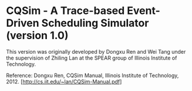 # CQSim - A Trace-based Event-Driven Scheduling Simulator (version 1.0)
This version was originally developed by Dongxu Ren and Wei Tang under the supervision of Zhiling Lan at the SPEAR group of Illinois Institute of Technology. 

Reference:
Dongxu Ren, CQSim Manual, Illinois Institute of Technology, 2012. [http://cs.iit.edu/~lan/CQSim-Manual.pdf]
